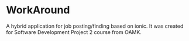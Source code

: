 # WorkAround
A hybrid application for job posting/finding based on ionic. It was created for Software Development Project 2 course from OAMK.
